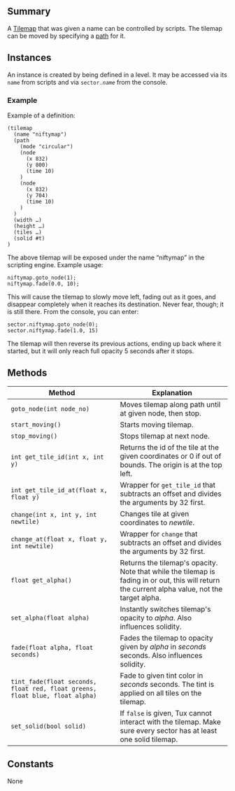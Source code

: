 Summary
-------

A [Tilemap](Tilemap "wikilink") that was given a name can be controlled by scripts. The tilemap can be moved by specifying a [path](ScriptingPath "wikilink") for it.

Instances
---------

An instance is created by being defined in a level. It may be accessed via its `name` from scripts and via <code>sector.<var>name</var></code> from the console.

### Example

Example of a definition:

    (tilemap
      (name "niftymap")
      (path
        (mode "circular")
        (node
          (x 832)
          (y 800)
          (time 10)
        )
        (node
          (x 832)
          (y 704)
          (time 10)
        )
      )
      (width …)
      (height …)
      (tiles …)
      (solid #t)
    ) 

The above tilemap will be exposed under the name “niftymap” in the scripting engine. Example usage:

    niftymap.goto_node(1);
    niftymap.fade(0.0, 10);

This will cause the tilemap to slowly move left, fading out as it goes, and disappear completely when it reaches its destination. Never fear, though; it is still there. From the console, you can enter:

    sector.niftymap.goto_node(0);
    sector.niftymap.fade(1.0, 15)

 The tilemap will then reverse its previous actions, ending up back where it started, but it will only reach full opacity 5 seconds after it stops.

Methods
-------

Method                                     | Explanation
-------------------------------------------|------------------------------------
`goto_node(int node_no)`                   | Moves tilemap along path until at given node, then stop.
`start_moving()`                           | Starts moving tilemap.
`stop_moving()`                            | Stops tilemap at next node.
`int get_tile_id(int x, int y)`            | Returns the id of the tile at the given coordinates or <output>0</output> if out of bounds. The origin is at the top left.
`int get_tile_id_at(float x, float y)`     | Wrapper for `get_tile_id` that subtracts an offset and divides the arguments by 32 first.
`change(int x, int y, int newtile)`        | Changes tile at given coordinates to <var>newtile</var>.
`change_at(float x, float y, int newtile)` | Wrapper for `change` that subtracts an offset and divides the arguments by 32 first.
`float get_alpha()`                        | Returns the tilemap's opacity. Note that while the tilemap is fading in or out, this will return the current alpha value, not the target alpha.
`set_alpha(float alpha)`                   | Instantly switches tilemap's opacity to <var>alpha</var>. Also influences solidity.
`fade(float alpha, float seconds)`         | Fades the tilemap to opacity given by <var>alpha</var> in <var>seconds</var> seconds. Also influences solidity.
`tint_fade(float seconds, float red, float greens, float blue, float alpha)` | Fade to given tint color in <var>seconds</var> seconds. The tint is applied on all tiles on the tilemap.
`set_solid(bool solid)`                    | If `false` is given, Tux cannot interact with the tilemap. Make sure every sector has at least one solid tilemap.

Constants
---------

None
